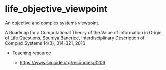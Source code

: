 # life_objective_viewpoint

An objective and complex systems viewpoint.


A Roadmap for a Computational Theory of the Value of Information in Origin of Life Questions, Soumya Banerjee, Interdisciplinary Description of Complex Systems 14(3), 314-321, 2016

* Teaching resource

    * https://www.simiode.org/resources/3206


